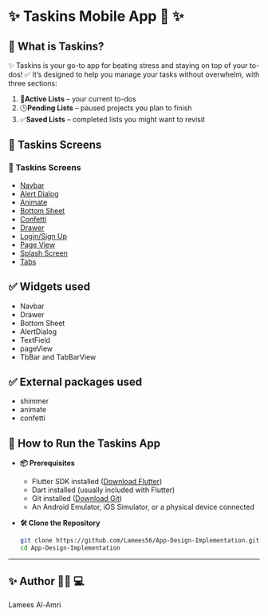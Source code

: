 #  ✨ **Taskins** Mobile App 📱  ✨


## 📝 What is Taskins?

✨ Taskins is your go-to app for beating stress and staying on top of your to-dos! ✅ It’s designed to help you manage your tasks without overwhelm, with three sections:
1. 📝**Active Lists** – your current to-dos  
2. 🕒**Pending Lists** – paused projects you plan to finish  
3. ✅**Saved Lists** – completed lists you might want to revisit  


## 🎥 Taskins Screens

### 🎥 Taskins Screens

- [Navbar](taskins-screens/Navbar.mp4)  
- [Alert Dialog](taskins-screens/alertdialog.mp4)  
- [Animate](taskins-screens/animate.mp4)  
- [Bottom Sheet](taskins-screens/bottomsheet.mp4)  
- [Confetti](taskins-screens/confetti.mp4)  
- [Drawer](taskins-screens/drawer.mp4)  
- [Login/Sign Up](taskins-screens/loginSignUp.mp4)  
- [Page View](taskins-screens/pageView.mp4)  
- [Splash Screen](taskins-screens/splashScreen.mp4)  
- [Tabs](taskins-screens/tabs.mp4)  



## ✅  Widgets used 

+ Navbar
+ Drawer
+ Bottom Sheet
+ AlertDialog
+ TextField
+ pageView
+ TbBar and TabBarView



## ✅ External packages used 

+ shimmer
+ animate
+ confetti 


## 🚀 How to Run the Taskins App

+ **📦 Prerequisites**  
  + Flutter SDK installed ([Download Flutter](https://docs.flutter.dev/get-started/install))  
  + Dart installed (usually included with Flutter)  
  + Git installed ([Download Git](https://git-scm.com/downloads))  
  + An Android Emulator, iOS Simulator, or a physical device connected  

+ **🛠️ Clone the Repository**  
  ```bash
  git clone https://github.com/Lamees56/App-Design-Implementation.git
  cd App-Design-Implementation


---

## ✨ Author 👩‍💻 💻

Lamees Al-Amri 

